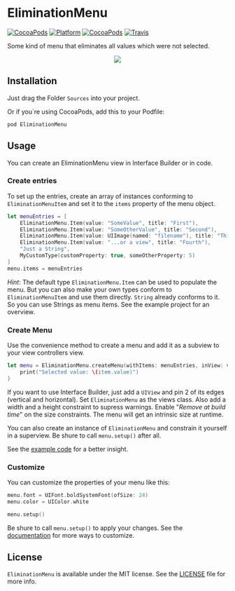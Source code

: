 # EliminationMenu
[![CocoaPods](https://img.shields.io/cocoapods/v/EliminationMenu.svg)](http://cocoadocs.org/docsets/EliminationMenu)
[![Platform](https://img.shields.io/cocoapods/p/EliminationMenu.svg)](http://cocoadocs.org/docsets/EliminationMenu)
[![CocoaPods](https://img.shields.io/cocoapods/l/EliminationMenu.svg)](LICENSE)
[![Travis](https://img.shields.io/travis/r-dent/EliminationMenu.svg)](https://travis-ci.org/r-dent/EliminationMenu)

Some kind of menu that eliminates all values which were not selected.

<p align="center" >
<img src="Resources/EliminationMenu.gif?raw=true" />
<p>

## Installation

Just drag the Folder `Sources` into your project.

Or if you´re using CocoaPods, add this to your Podfile: 

	pod EliminationMenu
	
## Usage

You can create an EliminationMenu view in Interface Builder or in code.
            
### Create entries
    
To set up the entries, create an array of instances conforming to `EliminationMenuItem` and set it to the `items` property of the menu object.

```swift
let menuEntries = [
    EliminationMenu.Item(value: "SomeValue", title: "First"),
    EliminationMenu.Item(value: "SomeOtherValue", title: "Second"),
    EliminationMenu.Item(value: UIImage(named: "filename"), title: "Third"), // You can use values of any kind.
    EliminationMenu.Item(value: "...or a view", title: "Fourth"),
    "Just a String",
    MyCustomType(customProperty: true, someOtherProperty: 5)
]
menu.items = menuEntries
```

*Hint*: The default type `EliminationMenu.Item` can be used to populate the menu. But you can also make your own types conform to `EliminationMenuItem` and use them directly.
`String` already conforms to it. So you can use Strings as menu items. See the example project for an overview.
    
### Create Menu

Use the convenience method to create a menu and add it as a subview to your view controllers view.

```swift
let menu = EliminationMenu.createMenu(withItems: menuEntries, inView: view, aligned: .topRight, margin: CGPoint(x: 0, y: 20)) { (item) in
	print("Selected value: \(item.value)")
}
```

If you want to use Interface Builder, just add a `UIView` and pin 2 of its edges (vertical and horizontal). Set `EliminationMenu` as the views class. Also add a width and a height constraint to supress warnings. Enable "_Remove at build time_" on the size constraints. The menu will get an intrinsic size at runtime.

You can also create an instance of `EliminationMenu` and constrain it yourself in a superview. Be shure to call `menu.setup()` after all.

See the [example code](EliminationMenu/ViewController.swift) for a better insight.
    
### Customize

You can customize the properties of your menu like this:

```swift
menu.font = UIFont.boldSystemFont(ofSize: 24)
menu.color = UIColor.white

menu.setup()
```
    
Be shure to call `menu.setup()` to apply your changes. See the [documentation](http://cocoadocs.org/docsets/EliminationMenu) for more ways to customize.

## License

`EliminationMenu` is available under the MIT license. See the [LICENSE](LICENSE) file for more info.